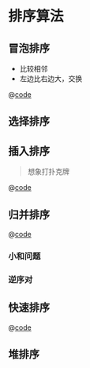 # 排序算法

## 冒泡排序

- 比较相邻
- 左边比右边大，交换

@[code](./bubble_sort.py)

## 选择排序

## 插入排序

> 想象打扑克牌

@[code](./insert_sort.py)

## 归并排序

@[code](./merge_sort.py)

### 小和问题

### 逆序对

## 快速排序

@[code](./quick_sort.py)

## 堆排序

